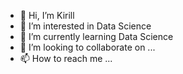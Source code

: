 - 👋 Hi, I’m Kirill
- 👀 I’m interested in Data Science
- 🌱 I’m currently learning Data Science
- 💞️ I’m looking to collaborate on ...
- 📫 How to reach me ...

<!---
kyrylozo/kyrylozo is a ✨ special ✨ repository because its `README.md` (this file) appears on your GitHub profile.
You can click the Preview link to take a look at your changes.
--->
